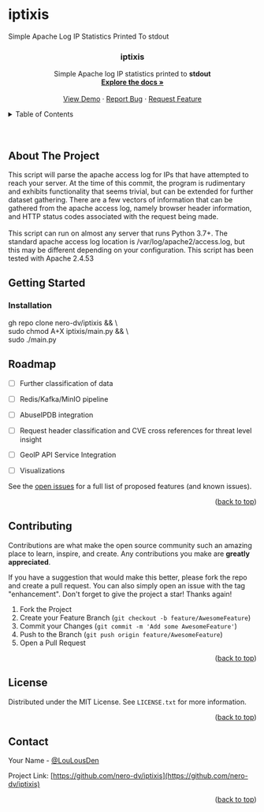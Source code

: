 # iptixis
Simple Apache Log IP Statistics Printed To stdout


<div align="center">
<h3 align="center">iptixis</h3>

  <p align="center">
    Simple Apache log IP statistics printed to <b>stdout</b>
    <br />
    <a href="https://github.com/nero-dv/iptixis"><strong>Explore the docs »</strong></a>
    <br />
    <br />
    <a href="https://github.com/nero-dv/iptixis">View Demo</a>
    ·
    <a href="https://github.com/nero-dv/iptixis/issues">Report Bug</a>
    ·
    <a href="https://github.com/nero-dv/iptixis/issues">Request Feature</a>
  </p>
</div>



<!-- TABLE OF CONTENTS -->
<details>
  <summary>Table of Contents</summary>
  <ol>
    <li>
      <a href="#about-the-project">About The Project</a>
      <ul>
        <li><a href="#built-with">Built With Python 3.10</a></li>
      </ul>
    </li>
    <li>
      <a href="#getting-started">Getting Started</a>
      <ul>
        <li><a href="#prerequisites">Prerequisites</a></li>
        <li><a href="#installation">Installation</a></li>
      </ul>
    </li>
    <li><a href="#usage">Usage</a></li>
    <li><a href="#roadmap">Roadmap</a></li>
    <li><a href="#contributing">Contributing</a></li>
    <li><a href="#license">License</a></li>
    <li><a href="#contact">Contact</a></li>
    <li><a href="#acknowledgments">Acknowledgments</a></li>
  </ol>
</details>
<br>
<br>


<!-- ABOUT THE PROJECT -->
## About The Project

This script will parse the apache access log for IPs that have attempted to reach your server. At the time of this commit, the program is rudimentary and exhibits functionality that seems trivial, but can be extended for further dataset gathering. There are a few vectors of information that can be gathered from the apache access log, namely browser header information, and HTTP status codes associated with the request being made. 
<br><br><!--eeeeeeee-->
This script can run on almost any server that runs Python 3.7+. The standard apache access log location is /var/log/apache2/access.log, but this may be different depending on your configuration. This script has been tested with Apache 2.4.53


<!-- GETTING STARTED -->
## Getting Started

### Installation

gh repo clone nero-dv/iptixis && \ <br>
sudo chmod A+X iptixis/main.py && \ <br> 
sudo ./main.py


<!-- ROADMAP -->
## Roadmap

- [ ] Further classification of data
- [ ] Redis/Kafka/MinIO pipeline
- [ ] AbuseIPDB integration
- [ ] Request header classification and CVE cross references for threat level insight
- [ ] GeoIP API Service Integration
- [ ] Visualizations


See the [open issues](https://github.com/nero-dv/iptixis/issues) for a full list of proposed features (and known issues).


<p align="right">(<a href="#top">back to top</a>)</p>



<!-- CONTRIBUTING -->
## Contributing

Contributions are what make the open source community such an amazing place to learn, inspire, and create. Any contributions you make are **greatly appreciated**.

If you have a suggestion that would make this better, please fork the repo and create a pull request. You can also simply open an issue with the tag "enhancement".
Don't forget to give the project a star! Thanks again!

1. Fork the Project
2. Create your Feature Branch (`git checkout -b feature/AwesomeFeature`)
3. Commit your Changes (`git commit -m 'Add some AwesomeFeature'`)
4. Push to the Branch (`git push origin feature/AwesomeFeature`)
5. Open a Pull Request

<p align="right">(<a href="#top">back to top</a>)</p>



<!-- LICENSE -->
## License

Distributed under the MIT License. See `LICENSE.txt` for more information.

<p align="right">(<a href="#top">back to top</a>)</p>



<!-- CONTACT -->
## Contact

Your Name - [@LouLousDen](https://twitter.com/LouLousDen)

Project Link: [https://github.com/nero-dv/iptixis](https://github.com/nero-dv/iptixis)

<p align="right">(<a href="#top">back to top</a>)</p>

